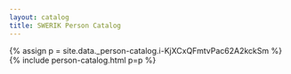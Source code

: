 ```yaml
---
layout: catalog
title: SWERIK Person Catalog
---
```

{% assign p = site.data._person-catalog.i-KjXCxQFmtvPac62A2kckSm %}
{% include person-catalog.html p=p %}

